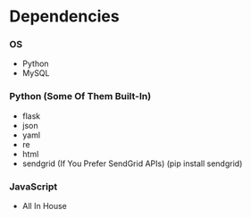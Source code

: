 # Dependencies
### OS
- Python
- MySQL

### Python (Some Of Them Built-In)
- flask
- json
- yaml
- re
- html
- sendgrid (If You Prefer SendGrid APIs) (pip install sendgrid)

### JavaScript
- All In House
